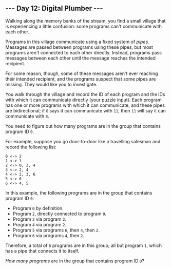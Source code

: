 <h2>--- Day 12: Digital Plumber ---</h2><p>Walking along the memory banks of the stream, you find a small village that is experiencing a little confusion: some programs can&apos;t communicate with each other.</p>
<p>Programs in this village communicate using a fixed system of <em>pipes</em>. Messages are passed between programs using these pipes, but most programs aren&apos;t connected to each other directly.  Instead, programs pass messages between each other until the message reaches the intended recipient.</p>
<p>For some reason, though, some of these messages aren&apos;t ever reaching their intended recipient, and the programs suspect that some <span title="Yes, citizens, plumbing! It&apos;s the latest invention to hit Rome!">pipes</span> are missing. They would like you to investigate.</p>
<p>You walk through the village and record the ID of each program and the IDs with which it can communicate directly (your puzzle input). Each program has one or more programs with which it can communicate, and these pipes are bidirectional; if <code>8</code> says it can communicate with <code>11</code>, then <code>11</code> will say it can communicate with <code>8</code>.</p>
<p>You need to figure out how many programs are in the group that contains program ID <code>0</code>.</p>
<p>For example, suppose you go door-to-door like a travelling salesman and record the following list:</p>
<pre><code>0 &lt;-&gt; 2
1 &lt;-&gt; 1
2 &lt;-&gt; 0, 3, 4
3 &lt;-&gt; 2, 4
4 &lt;-&gt; 2, 3, 6
5 &lt;-&gt; 6
6 &lt;-&gt; 4, 5
</code></pre>
<p>In this example, the following programs are in the group that contains program ID <code>0</code>:</p>
<ul>
<li>Program <code>0</code> by definition.</li>
<li>Program <code>2</code>, directly connected to program <code>0</code>.</li>
<li>Program <code>3</code> via program <code>2</code>.</li>
<li>Program <code>4</code> via program <code>2</code>.</li>
<li>Program <code>5</code> via programs <code>6</code>, then <code>4</code>, then <code>2</code>.</li>
<li>Program <code>6</code> via programs <code>4</code>, then <code>2</code>.</li>
</ul>
<p>Therefore, a total of <code>6</code> programs are in this group; all but program <code>1</code>, which has a pipe that connects it to itself.</p>
<p><em>How many programs</em> are in the group that contains program ID <code>0</code>?</p>

